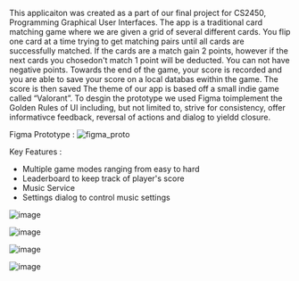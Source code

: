 This applicaiton was created as a part of our final project for CS2450, Programming Graphical User Interfaces. The app is a traditional card matching game where we are given a grid of several different cards. You flip one card at a time trying to get matching pairs until all cards are successfully matched. If the cards are a match gain 2 points, however if the next cards you chosedon't match 1 point will be deducted. You can not have negative points. Towards the end of the game, your score is recorded and you are able to save your score on a local databas ewithin the game. The score is then saved The theme of our app is based off a small indie game called “Valorant”. To desgin the prototype we used Figma toimplement the Golden Rules of UI including, but not limited to, strive for consistency, offer informativce feedback, reversal of actions and dialog to yieldd closure. 

Figma Prototype : 
![figma_proto](https://github.com/sanlb3/ConcentrationGame/assets/101151334/9bf6266e-958d-42b3-bfb4-6aa23ee0497f)


Key Features : 
- Multiple game modes ranging from easy to hard
- Leaderboard to keep track of player's score
- Music Service
- Settings dialog to control music settings

![image](https://github.com/sanlb3/ConcentrationGame/assets/101151334/b1b2946c-4815-4de7-a29e-817ebbe8d5a8)

![image](https://github.com/sanlb3/ConcentrationGame/assets/101151334/5e306d61-0559-47d2-bf21-2e8a5a938e04)

![image](https://github.com/sanlb3/ConcentrationGame/assets/101151334/b9cacf3f-bec0-490d-9534-43e87989f195)

![image](https://github.com/sanlb3/ConcentrationGame/assets/101151334/45161e92-9928-461a-ae16-510185d6ab0b)
